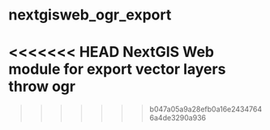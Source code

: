 # nextgisweb_ogr_export
<<<<<<< HEAD
NextGIS Web module for export vector layers throw ogr 
=======
>>>>>>> b047a05a9a28efb0a16e24347646a4de3290a936
